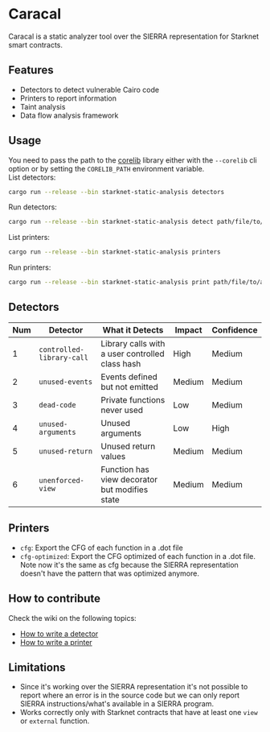 # Caracal

Caracal is a static analyzer tool over the SIERRA representation for Starknet smart contracts.

## Features
- Detectors to detect vulnerable Cairo code
- Printers to report information
- Taint analysis
- Data flow analysis framework

## Usage
You need to pass the path to the [corelib](https://github.com/starkware-libs/cairo/tree/main/corelib) library either with the `--corelib` cli option or by setting the `CORELIB_PATH` environment variable.  
List detectors:
```bash
cargo run --release --bin starknet-static-analysis detectors
```
Run detectors:
```bash
cargo run --release --bin starknet-static-analysis detect path/file/to/analyze --corelib path/to/corelib/src
```
List printers:
```bash
cargo run --release --bin starknet-static-analysis printers
```
Run printers:
```bash
cargo run --release --bin starknet-static-analysis print path/file/to/analyze --what printer_to_use --corelib path/to/corelib/src
```

## Detectors

Num | Detector | What it Detects | Impact | Confidence
--- | --- | --- | --- | ---
1 | `controlled-library-call` | Library calls with a user controlled class hash | High | Medium
2 | `unused-events` | Events defined but not emitted | Medium | Medium
3 | `dead-code` | Private functions never used | Low | Medium
4 | `unused-arguments` | Unused arguments | Low | High
5 | `unused-return` | Unused return values | Medium | Medium
6 | `unenforced-view` | Function has view decorator but modifies state | Medium | Medium

## Printers
- `cfg`: Export the CFG of each function in a .dot file
- `cfg-optimized`: Export the CFG optimized of each function in a .dot file. Note now it's the same as cfg because the SIERRA representation doesn't have the pattern that was optimized anymore.  

## How to contribute
Check the wiki on the following topics:
  * [How to write a detector](https://github.com/crytic/starknet-static-analysis/wiki/How-to-write-a-detector)
  * [How to write a printer](https://github.com/crytic/starknet-static-analysis/wiki/How-to-write-a-printer)

## Limitations
- Since it's working over the SIERRA representation it's not possible to report where an error is in the source code but we can only report SIERRA instructions/what's available in a SIERRA program.
- Works correctly only with Starknet contracts that have at least one `view` or `external` function.
